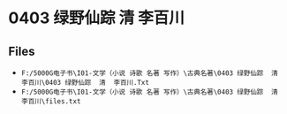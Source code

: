 # 0403 绿野仙踪  清  李百川

## Files

- `F:/5000G电子书\I01-文学（小说 诗歌 名著 写作）\古典名著\0403 绿野仙踪  清  李百川\0403 绿野仙踪  清  李百川.Txt`
- `F:/5000G电子书\I01-文学（小说 诗歌 名著 写作）\古典名著\0403 绿野仙踪  清  李百川\files.txt`
